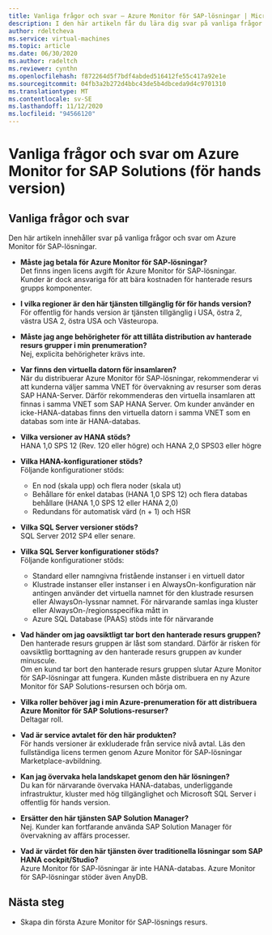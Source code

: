 ```yaml
---
title: Vanliga frågor och svar – Azure Monitor för SAP-lösningar | Microsoft Docs
description: I den här artikeln får du lära dig svar på vanliga frågor och svar om Azure Monitor för SAP-lösningar.
author: rdeltcheva
ms.service: virtual-machines
ms.topic: article
ms.date: 06/30/2020
ms.author: radeltch
ms.reviewer: cynthn
ms.openlocfilehash: f872264d5f7bdf4abded516412fe55c417a92e1e
ms.sourcegitcommit: 04fb3a2b272d4bbc43de5b4dbceda9d4c9701310
ms.translationtype: MT
ms.contentlocale: sv-SE
ms.lasthandoff: 11/12/2020
ms.locfileid: "94566120"
---
```

# <a name="azure-monitor-for-sap-solutions-faq-preview"></a>Vanliga frågor och svar om Azure Monitor for SAP Solutions (för hands version)
## <a name="frequently-asked-questions"></a>Vanliga frågor och svar

Den här artikeln innehåller svar på vanliga frågor och svar om Azure Monitor för SAP-lösningar.  

 - **Måste jag betala för Azure Monitor för SAP-lösningar?**  
Det finns ingen licens avgift för Azure Monitor för SAP-lösningar.  
Kunder är dock ansvariga för att bära kostnaden för hanterade resurs grupps komponenter.  

 - **I vilka regioner är den här tjänsten tillgänglig för för hands version?**  
För offentlig för hands version är tjänsten tillgänglig i USA, östra 2, västra USA 2, östra USA och Västeuropa.  

 - **Måste jag ange behörigheter för att tillåta distribution av hanterade resurs grupper i min prenumeration?**  
Nej, explicita behörigheter krävs inte.  

 - **Var finns den virtuella datorn för insamlaren?**  
När du distribuerar Azure Monitor för SAP-lösningar, rekommenderar vi att kunderna väljer samma VNET för övervakning av resurser som deras SAP HANA-Server. Därför rekommenderas den virtuella insamlaren att finnas i samma VNET som SAP HANA Server. Om kunder använder en icke-HANA-databas finns den virtuella datorn i samma VNET som en databas som inte är HANA-databas.  

 - **Vilka versioner av HANA stöds?**  
HANA 1,0 SPS 12 (Rev. 120 eller högre) och HANA 2,0 SPS03 eller högre  

 - **Vilka HANA-konfigurationer stöds?**  
Följande konfigurationer stöds:
   - En nod (skala upp) och flera noder (skala ut)  
   - Behållare för enkel databas (HANA 1,0 SPS 12) och flera databas behållare (HANA 1,0 SPS 12 eller HANA 2,0)  
   - Redundans för automatisk värd (n + 1) och HSR  

 - **Vilka SQL Server versioner stöds?**  
SQL Server 2012 SP4 eller senare.  

 - **Vilka SQL Server konfigurationer stöds?**  
Följande konfigurationer stöds:
   - Standard eller namngivna fristående instanser i en virtuell dator  
   - Klustrade instanser eller instanser i en AlwaysOn-konfiguration när antingen använder det virtuella namnet för den klustrade resursen eller AlwaysOn-lyssnar namnet. För närvarande samlas inga kluster eller AlwaysOn-/regionsspecifika mått in    
   - Azure SQL Database (PAAS) stöds inte för närvarande  

 - **Vad händer om jag oavsiktligt tar bort den hanterade resurs gruppen?**  
Den hanterade resurs gruppen är låst som standard. Därför är risken för oavsiktlig borttagning av den hanterade resurs gruppen av kunder minuscule.  
Om en kund tar bort den hanterade resurs gruppen slutar Azure Monitor för SAP-lösningar att fungera. Kunden måste distribuera en ny Azure Monitor för SAP Solutions-resursen och börja om.  

 - **Vilka roller behöver jag i min Azure-prenumeration för att distribuera Azure Monitor för SAP Solutions-resurser?**  
Deltagar roll.  

 - **Vad är service avtalet för den här produkten?**  
För hands versioner är exkluderade från service nivå avtal. Läs den fullständiga licens termen genom Azure Monitor för SAP-lösningar Marketplace-avbildning.  

 - **Kan jag övervaka hela landskapet genom den här lösningen?**  
Du kan för närvarande övervaka HANA-databas, underliggande infrastruktur, kluster med hög tillgänglighet och Microsoft SQL Server i offentlig för hands version.  

 - **Ersätter den här tjänsten SAP Solution Manager?**  
Nej. Kunder kan fortfarande använda SAP Solution Manager för övervakning av affärs processer.  

 - **Vad är värdet för den här tjänsten över traditionella lösningar som SAP HANA cockpit/Studio?**  
Azure Monitor för SAP-lösningar är inte HANA-databas. Azure Monitor för SAP-lösningar stöder även AnyDB.  

## <a name="next-steps"></a>Nästa steg

- Skapa din första Azure Monitor för SAP-lösnings resurs.
